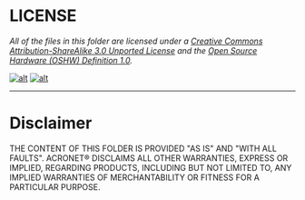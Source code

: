 # LICENSE #

*All of the files in this folder are licensed under a [Creative Commons Attribution-ShareAlike 3.0 Unported License](http://creativecommons.org/licenses/by-sa/3.0/) and the [Open Source Hardware (OSHW) Definition 1.0](http://freedomdefined.org/OSHW).*

[![alt][2]][1] [![alt][4]][3]

[1]: http://creativecommons.org/licenses/by-sa/3.0/
[2]: http://i.creativecommons.org/l/by-sa/3.0/88x31.png (Creative Commons Attribution-ShareAlike 3.0 Unported License.)

[3]: http://freedomdefined.org/OSHW
[4]: http://ultimachine.com/sites/default/files/images/OpenHardwareLogo.thumbnail.png



----------

# Disclaimer #

THE CONTENT OF THIS FOLDER IS PROVIDED "AS IS" AND "WITH ALL FAULTS". ACRONET&reg; DISCLAIMS ALL OTHER WARRANTIES, EXPRESS OR IMPLIED, REGARDING PRODUCTS, INCLUDING BUT NOT LIMITED TO, ANY IMPLIED WARRANTIES OF MERCHANTABILITY OR FITNESS FOR A PARTICULAR PURPOSE.